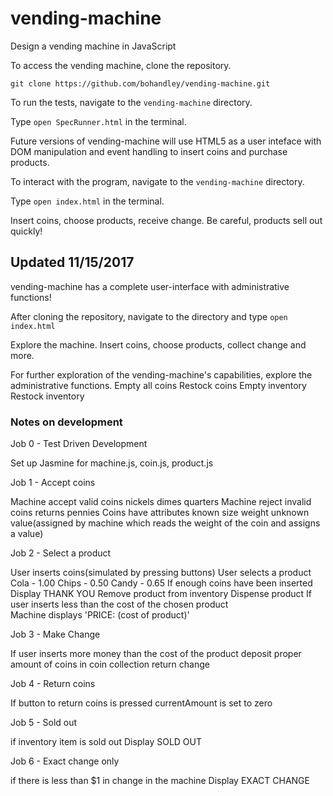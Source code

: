 # vending-machine
Design a vending machine in JavaScript

To access the vending machine, clone the repository.

`git clone https://github.com/bohandley/vending-machine.git`

To run the tests, navigate to the `vending-machine` directory. 

Type `open SpecRunner.html` in the terminal.

Future versions of vending-machine will use HTML5 as a user inteface with DOM manipulation 
and event handling to insert coins and purchase products. 

To interact with the program, navigate to the `vending-machine` directory. 

Type `open index.html` in the terminal.

Insert coins, choose products, receive change. Be careful, products sell out quickly!

## Updated 11/15/2017

vending-machine has a complete user-interface with administrative functions!

After cloning the repository, navigate to the directory and type `open index.html`

Explore the machine. Insert coins, choose products, collect change and more.

For further exploration of the vending-machine's capabilities, explore the administrative functions.
  Empty all coins
  Restock coins
  Empty inventory
  Restock inventory

### Notes on development

Job 0 - Test Driven Development

  Set up Jasmine for machine.js, coin.js, product.js

Job 1 - Accept coins

  Machine accept valid coins
    nickels
    dimes
    quarters
  Machine reject invalid coins
    returns pennies
  Coins have attributes
    known
      size
      weight
    unknown
      value(assigned by machine which reads the weight of the coin and assigns a value)

Job 2 - Select a product
  
  User inserts coins(simulated by pressing buttons)
  User selects a product
    Cola - 1.00
    Chips - 0.50
    Candy - 0.65
  If enough coins have been inserted
    Display THANK YOU
    Remove product from inventory
    Dispense product
  If user inserts less than the cost of the chosen product  
    Machine displays 'PRICE: (cost of product)'

Job 3 - Make Change

  If user inserts more money than the cost of the product
    deposit proper amount of coins in coin collection
    return change

Job 4 - Return coins

  If button to return coins is pressed
    currentAmount is set to zero

Job 5 - Sold out

  if inventory item is sold out
    Display SOLD OUT

Job 6 - Exact change only

  if there is less than $1 in change in the machine
    Display EXACT CHANGE
  
